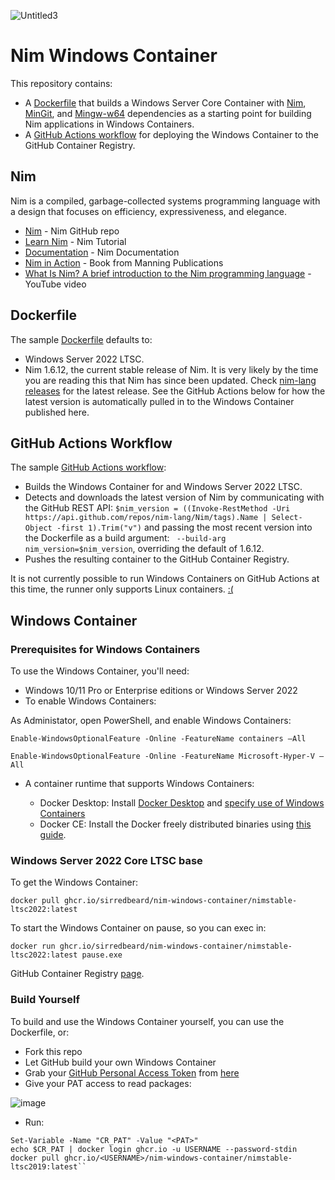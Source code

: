 ![Untitled3](https://user-images.githubusercontent.com/33820650/135938247-73d13189-29bd-4da0-a914-732b9145dce8.png)

# Nim Windows Container

This repository contains:

* A [Dockerfile](https://github.com/sirredbeard/nim-windows-container/blob/main/Dockerfile) that builds a Windows Server Core Container with [Nim](https://nim-lang.org/), [MinGit](https://github.com/git-for-windows/git/wiki/MinGit), and [Mingw-w64](https://www.mingw-w64.org/) dependencies as a starting point for building Nim applications in Windows Containers.
* A [GitHub Actions workflow](https://github.com/sirredbeard/nim-windows-container/blob/main/.github/workflows/stable.yml) for deploying the Windows Container to the GitHub Container Registry.

## Nim

Nim is a compiled, garbage-collected systems programming language with a design that focuses on efficiency, expressiveness, and elegance.

* [Nim](https://github.com/nim-lang/Nim) - Nim GitHub repo
* [Learn Nim](https://nim-lang.org/learn.html) - Nim Tutorial
* [Documentation](https://nim-lang.org/documentation.html) - Nim Documentation
* [Nim in Action](https://www.manning.com/books/nim-in-action) - Book from Manning Publications
* [What Is Nim? A brief introduction to the Nim programming language](https://www.youtube.com/watch?v=nKTLsUF9oyU) - YouTube video

## Dockerfile

The sample [Dockerfile](https://github.com/sirredbeard/nim-windows-container/blob/main/Dockerfile) defaults to:

* Windows Server 2022 LTSC.
* Nim 1.6.12, the current stable release of Nim. It is very likely by the time you are reading this that Nim has since been updated. Check [nim-lang releases](https://github.com/nim-lang/Nim/releases) for the latest release. See the GitHub Actions below for how the latest version is automatically pulled in to the Windows Container published here.

## GitHub Actions Workflow

The sample [GitHub Actions workflow](https://github.com/sirredbeard/nim-windows-container/blob/main/.github/workflows/stable.yml):

* Builds the Windows Container for and Windows Server 2022 LTSC. 
* Detects and downloads the latest version of Nim by communicating with the GitHub REST API: ` $nim_version = ((Invoke-RestMethod -Uri https://api.github.com/repos/nim-lang/Nim/tags).Name | Select-Object -first 1).Trim("v") ` and passing the most recent version into the Dockerfile as a build argument: `
--build-arg nim_version=$nim_version`, overriding the default of 1.6.12.
* Pushes the resulting container to the GitHub Container Registry.

It is not currently possible to run Windows Containers on GitHub Actions at this time, the runner only supports Linux containers. [:(](https://github.com/actions/runner/issues/1402)

## Windows Container

### Prerequisites for Windows Containers

To use the Windows Container, you'll need:

* Windows 10/11 Pro or Enterprise editions or Windows Server 2022
* To enable Windows Containers:

As Administator, open PowerShell, and enable Windows Containers:

`Enable-WindowsOptionalFeature -Online -FeatureName containers –All`

`Enable-WindowsOptionalFeature -Online -FeatureName Microsoft-Hyper-V –All`

* A container runtime that supports Windows Containers:

    * Docker Desktop: Install [Docker Desktop](https://docs.docker.com/desktop/) and [specify use of Windows Containers](https://learn.microsoft.com/en-us/virtualization/windowscontainers/quick-start/set-up-environment?tabs=dockerce#windows-10-and-11-1)
    * Docker CE: Install the Docker freely distributed binaries using [this guide](https://boxofcables.dev/a-lightweight-windows-container-dev-environment/).


### Windows Server 2022 Core LTSC base

To get the Windows Container:

`docker pull ghcr.io/sirredbeard/nim-windows-container/nimstable-ltsc2022:latest`

To start the Windows Container on pause, so you can exec in:

`docker run ghcr.io/sirredbeard/nim-windows-container/nimstable-ltsc2022:latest pause.exe`

GitHub Container Registry [page](https://github.com/sirredbeard/nim-windows-container/pkgs/container/nim-windows-container%2Fnimstable-ltsc2022).

### Build Yourself 

To build and use the Windows Container yourself, you can use the Dockerfile, or:

* Fork this repo
* Let GitHub build your own Windows Container
* Grab your [GitHub Personal Access Token](https://docs.github.com/en/authentication/keeping-your-account-and-data-secure/creating-a-personal-access-token) from [here](https://github.com/settings/tokens)
* Give your PAT access to read packages:

![image](https://user-images.githubusercontent.com/33820650/135933784-450c5f7f-972e-472e-ab87-7e72532803b7.png)
* Run:
```
Set-Variable -Name "CR_PAT" -Value "<PAT>"
echo $CR_PAT | docker login ghcr.io -u USERNAME --password-stdin
docker pull ghcr.io/<USERNAME>/nim-windows-container/nimstable-ltsc2019:latest``
